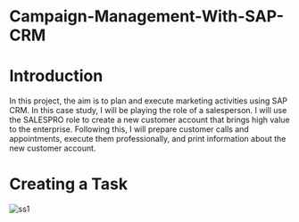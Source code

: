 # Campaign-Management-With-SAP-CRM

# Introduction

In this project, the aim is to plan and execute marketing activities using SAP CRM. In this case study, I will be playing the role of a salesperson. I will use the SALESPRO role to create a new customer account that brings high value to the enterprise. Following this, I will prepare customer calls and appointments, execute them professionally, and print information about the new customer account.

# Creating a Task

![ss1](https://user-images.githubusercontent.com/94572320/231014146-fc08683d-b52b-4e2e-a605-a70c29534ff3.PNG)

